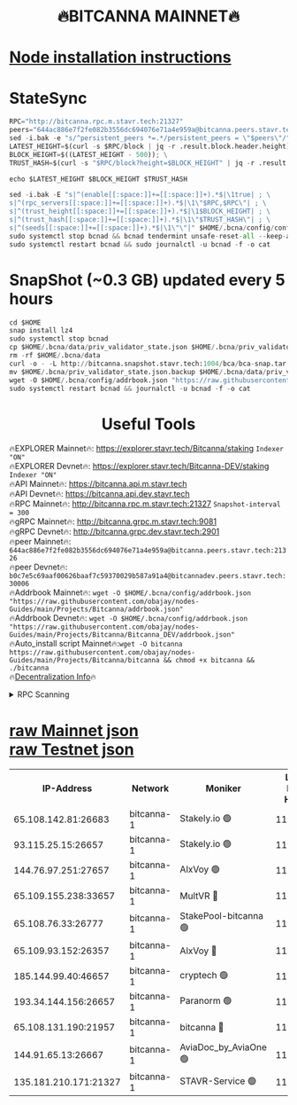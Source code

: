 <h1 align="center"> 🔥BITCANNA MAINNET🔥</h1>


[Node installation instructions](https://github.com/obajay/nodes-Guides/tree/main/Projects/Bitcanna)
=

# StateSync
```python
RPC="http://bitcanna.rpc.m.stavr.tech:21327"
peers="644ac886e7f2fe082b3556dc694076e71a4e959a@bitcanna.peers.stavr.tech:21326"
sed -i.bak -e "s/^persistent_peers *=.*/persistent_peers = \"$peers\"/" $HOME/.bcna/config/config.toml
LATEST_HEIGHT=$(curl -s $RPC/block | jq -r .result.block.header.height); \
BLOCK_HEIGHT=$((LATEST_HEIGHT - 500)); \
TRUST_HASH=$(curl -s "$RPC/block?height=$BLOCK_HEIGHT" | jq -r .result.block_id.hash)

echo $LATEST_HEIGHT $BLOCK_HEIGHT $TRUST_HASH

sed -i.bak -E "s|^(enable[[:space:]]+=[[:space:]]+).*$|\1true| ; \
s|^(rpc_servers[[:space:]]+=[[:space:]]+).*$|\1\"$RPC,$RPC\"| ; \
s|^(trust_height[[:space:]]+=[[:space:]]+).*$|\1$BLOCK_HEIGHT| ; \
s|^(trust_hash[[:space:]]+=[[:space:]]+).*$|\1\"$TRUST_HASH\"| ; \
s|^(seeds[[:space:]]+=[[:space:]]+).*$|\1\"\"|" $HOME/.bcna/config/config.toml
sudo systemctl stop bcnad && bcnad tendermint unsafe-reset-all --keep-addr-book
sudo systemctl restart bcnad && sudo journalctl -u bcnad -f -o cat
```
# SnapShot (~0.3 GB) updated every 5 hours
```python
cd $HOME
snap install lz4
sudo systemctl stop bcnad
cp $HOME/.bcna/data/priv_validator_state.json $HOME/.bcna/priv_validator_state.json.backup
rm -rf $HOME/.bcna/data
curl -o - -L http://bitcanna.snapshot.stavr.tech:1004/bca/bca-snap.tar.lz4 | lz4 -c -d - | tar -x -C $HOME/.bcna --strip-components 2
mv $HOME/.bcna/priv_validator_state.json.backup $HOME/.bcna/data/priv_validator_state.json
wget -O $HOME/.bcna/config/addrbook.json "https://raw.githubusercontent.com/obajay/nodes-Guides/main/Projects/Bitcanna/addrbook.json"
sudo systemctl restart bcnad && journalctl -u bcnad -f -o cat
```

 <h1 align="center"> Useful Tools</h1>

🔥EXPLORER Mainnet🔥:    https://explorer.stavr.tech/Bitcanna/staking          `Indexer "ON"` \
🔥EXPLORER Devnet🔥:     https://explorer.stavr.tech/Bitcanna-DEV/staking     `Indexer "ON"` \
🔥API Mainnet🔥:         https://bitcanna.api.m.stavr.tech \
🔥API Devnet🔥:          https://bitcanna.api.dev.stavr.tech \
🔥RPC Mainnet🔥:         http://bitcanna.rpc.m.stavr.tech:21327         `Snapshot-interval = 300` \
🔥gRPC Mainnet🔥:        http://bitcanna.grpc.m.stavr.tech:9081 \
🔥gRPC Devnet🔥:         http://bitcanna.grpc.dev.stavr.tech:2901 \
🔥peer Mainnet🔥:        `644ac886e7f2fe082b3556dc694076e71a4e959a@bitcanna.peers.stavr.tech:21326` \
🔥peer Devnet🔥:         `b0c7e5c69aaf00626baaf7c59370029b587a91a4@bitcannadev.peers.stavr.tech:30006` \
🔥Addrbook Mainnet🔥:    ```wget -O $HOME/.bcna/config/addrbook.json "https://raw.githubusercontent.com/obajay/nodes-Guides/main/Projects/Bitcanna/addrbook.json"``` \
🔥Addrbook Devnet🔥:    ```wget -O $HOME/.bcna/config/addrbook.json "https://raw.githubusercontent.com/obajay/nodes-Guides/main/Projects/Bitcanna/Bitcanna_DEV/addrbook.json"``` \
🔥Auto_install script Mainnet🔥:```wget -O bitcanna https://raw.githubusercontent.com/obajay/nodes-Guides/main/Projects/Bitcanna/bitcanna && chmod +x bitcanna && ./bitcanna``` \
🔥[Decentralization Info](https://github.com/obajay/StateSync-snapshots/tree/main/Projects/Bitcanna/Decentralization)🔥


<details>
<summary>RPC Scanning</summary>

<h2 align="center"> We scan nodes in real time every 4 hours. And we provide the final result of RPC endpoints.
We cannot influence the operation of these nodes in any way. </h2>


```python
If Voting Power is higher than 0 --> then the Node is a validator of the network and may be subject to attack and be a potential threat to the chain.
```
```python
We marked such validators with a red symbol
```

</details>

[raw Mainnet json](https://rpc-check.bcam.stavr.tech/bcam/rpc-bcam-result.json) \
[raw Testnet json](https://github.com/obajay/StateSync-snapshots/tree/main/Projects/Bitcanna/Rpc-Check-Testnet)
=



<table><tr><th>IP-Address</th><th>Network</th><th>Moniker</th><th>Latest Block Height</th><th>Earliest Block Height</th><th>Catching Up</th><th>Tx Index</th><th>Voting Power</th><th>Scan Time</th></tr><tr><td>65.108.142.81:26683</td><td>bitcanna-1</td><td>Stakely.io 🟢</td><td>11977932</td><td>6152001</td><td>False</td><td>on</td><td>0</td><td>2024-01-04T11:15:08.479537357UTC</td></tr><tr><td>93.115.25.15:26657</td><td>bitcanna-1</td><td>Stakely.io 🟢</td><td>11977931</td><td>6520001</td><td>False</td><td>on</td><td>0</td><td>2024-01-04T11:15:01.991898597UTC</td></tr><tr><td>144.76.97.251:27657</td><td>bitcanna-1</td><td>AlxVoy 🟢</td><td>11977936</td><td>8805201</td><td>False</td><td>on</td><td>0</td><td>2024-01-04T11:15:28.778974805UTC</td></tr><tr><td>65.109.155.238:33657</td><td>bitcanna-1</td><td>MultVR 🔴</td><td>11977933</td><td>9933415</td><td>False</td><td>on</td><td>350811</td><td>2024-01-04T11:15:12.978618022UTC</td></tr><tr><td>65.108.76.33:26777</td><td>bitcanna-1</td><td>StakePool-bitcanna 🟢</td><td>11977929</td><td>10823915</td><td>False</td><td>on</td><td>0</td><td>2024-01-04T11:14:49.115332044UTC</td></tr><tr><td>65.109.93.152:26357</td><td>bitcanna-1</td><td>AlxVoy 🔴</td><td>11977937</td><td>10824001</td><td>False</td><td>on</td><td>1391603</td><td>2024-01-04T11:15:35.678737693UTC</td></tr><tr><td>185.144.99.40:46657</td><td>bitcanna-1</td><td>cryptech 🟢</td><td>11977929</td><td>11528001</td><td>False</td><td>on</td><td>0</td><td>2024-01-04T11:14:48.762673044UTC</td></tr><tr><td>193.34.144.156:26657</td><td>bitcanna-1</td><td>Paranorm 🟢</td><td>11977934</td><td>11645501</td><td>False</td><td>on</td><td>0</td><td>2024-01-04T11:15:17.641191057UTC</td></tr><tr><td>65.108.131.190:21957</td><td>bitcanna-1</td><td>bitcanna 🔴</td><td>11977934</td><td>11877934</td><td>False</td><td>on</td><td>408802</td><td>2024-01-04T11:15:17.369452616UTC</td></tr><tr><td>144.91.65.13:26667</td><td>bitcanna-1</td><td>AviaDoc_by_AviaOne 🟢</td><td>11977935</td><td>11970001</td><td>False</td><td>on</td><td>0</td><td>2024-01-04T11:15:24.134098160UTC</td></tr><tr><td>135.181.210.171:21327</td><td>bitcanna-1</td><td>STAVR-Service 🟢</td><td>11977936</td><td>11975001</td><td>False</td><td>on</td><td>0</td><td>2024-01-04T11:15:28.562957405UTC</td></tr></table>
